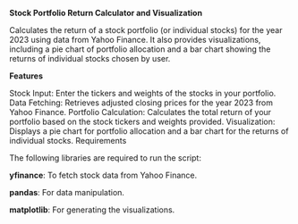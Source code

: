 **Stock Portfolio Return Calculator and Visualization**

Calculates the return of a stock portfolio (or individual stocks) for the year 2023 using data from Yahoo Finance. It also provides visualizations, including a pie chart of portfolio allocation and a bar chart showing the returns of individual stocks chosen by user.

**Features**

Stock Input: Enter the tickers and weights of the stocks in your portfolio.
Data Fetching: Retrieves adjusted closing prices for the year 2023 from Yahoo Finance.
Portfolio Calculation: Calculates the total return of your portfolio based on the stock tickers and weights provided.
Visualization: Displays a pie chart for portfolio allocation and a bar chart for the returns of individual stocks.
Requirements


The following libraries are required to run the script:

**yfinance**: To fetch stock data from Yahoo Finance.

**pandas**: For data manipulation.

**matplotlib**: For generating the visualizations.

